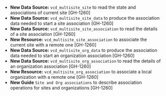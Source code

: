 * **New Data Source:** `vcd_multisite_site` to read the state and associations of current site [GH-1260]
* **New Data Source:** `vcd_multisite_site_data` to produce the association data needed to start a site association [GH-1260]
* **New Data Source:** `vcd_multisite_site_association` to read the details of a site association [GH-1260]
* **New Resource:** `vcd_multisite_site_association` to associate the current site with a remote one [GH-1260]
* **New Data Source:** `vcd_multisite_org_data` to produce the association data needed to start an organization association [GH-1260]
* **New Data Source:** `vcd_multisite_org_association` to read the details of an organization association [GH-1260]
* **New Resource:** `vcd_multisite_org_association` to associate a local organization with a remote one [GH-1260]
* **New Guide** `Site and Org associations` to describe association operations for sites and organizations [GH-1260]

